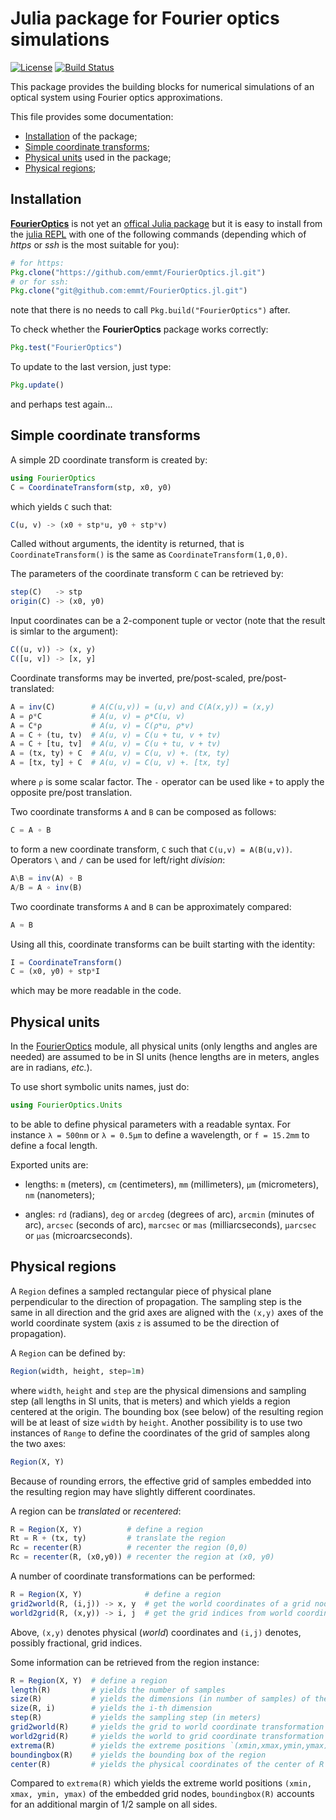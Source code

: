 # Julia package for Fourier optics simulations

[![License](http://img.shields.io/badge/license-MIT-brightgreen.svg?style=flat)](LICENSE.md)
[![Build Status](https://travis-ci.com/emmt/FourierOptics.jl.svg?branch=master)](https://travis-ci.com/emmt/FourierOptics.jl)

This package provides the building blocks for numerical simulations of an
optical system using Fourier optics approximations.

This file provides some documentation:

* [Installation](#installation) of the package;
* [Simple coordinate transforms](#simple-coordinate-transforms);
* [Physical units](#physical-units) used in the package;
* [Physical regions](#physical-regions);


## Installation

[**FourierOptics**](https://github.com/emmt/FourierOptics.jl) is not yet an
[offical Julia package](https://pkg.julialang.org/) but it is easy to install
from the [julia REPL](https://docs.julialang.org/en/stable/manual/interacting-with-julia/) with one of the following commands (depending which of *https* or *ssh* is the most suitable for you):

```julia
# for https:
Pkg.clone("https://github.com/emmt/FourierOptics.jl.git")
# or for ssh:
Pkg.clone("git@github.com:emmt/FourierOptics.jl.git")
```

note that there is no needs to call `Pkg.build("FourierOptics")` after.

To check whether the **FourierOptics** package works correctly:

```julia
Pkg.test("FourierOptics")
```

To update to the last version, just type:

```julia
Pkg.update()
```

and perhaps test again...


## Simple coordinate transforms

A simple 2D coordinate transform is created by:

```julia
using FourierOptics
C = CoordinateTransform(stp, x0, y0)
```

which yields `C` such that:

```julia
C(u, v) -> (x0 + stp*u, y0 + stp*v)
```

Called without arguments, the identity is returned, that is
`CoordinateTransform()` is the same as `CoordinateTransform(1,0,0)`.

The parameters of the coordinate transform `C` can be retrieved by:

```julia
step(C)   -> stp
origin(C) -> (x0, y0)
```

Input coordinates can be a 2-component tuple or vector (note that the
result is simlar to the argument):

```julia
C((u, v)) -> (x, y)
C([u, v]) -> [x, y]
```

Coordinate transforms may be inverted, pre/post-scaled, pre/post-translated:

```julia
A = inv(C)        # A(C(u,v)) = (u,v) and C(A(x,y)) = (x,y)
A = ρ*C           # A(u, v) = ρ*C(u, v)
A = C*ρ           # A(u, v) = C(ρ*u, ρ*v)
A = C + (tu, tv)  # A(u, v) = C(u + tu, v + tv)
A = C + [tu, tv]  # A(u, v) = C(u + tu, v + tv)
A = (tx, ty) + C  # A(u, v) = C(u, v) +. (tx, ty)
A = [tx, ty] + C  # A(u, v) = C(u, v) +. [tx, ty]
```

where `ρ` is some scalar factor.  The `-` operator can be used like `+` to
apply the opposite pre/post translation.

Two coordinate transforms `A` and `B` can be composed as follows:

```julia
C = A ∘ B
```

to form a new coordinate transform, `C` such that `C(u,v) = A(B(u,v))`.
Operators `\` and  `/` can be used for left/right *division*:

```julia
A\B = inv(A) ∘ B
A/B = A ∘ inv(B)
```

Two coordinate transforms `A` and `B` can be approximately compared:

```julia
A ≈ B
```

Using all this, coordinate transforms can be built starting with the identity:

```julia
I = CoordinateTransform()
C = (x0, y0) + stp*I
```

which may be more readable in the code.


## Physical units

In the [FourierOptics](https://github.com/emmt/FourierOptics.jl) module, all
physical units (only lengths and angles are needed) are assumed to be in SI
units (hence lengths are in meters, angles are in radians, *etc.*).

To use short symbolic units names, just do:

```julia
using FourierOptics.Units
```

to be able to define physical parameters with a readable syntax.  For instance
`λ = 500nm` or `λ = 0.5µm` to define a wavelength, or `f = 15.2mm` to define a
focal length.

Exported units are:

* lengths: `m` (meters), `cm` (centimeters), `mm` (millimeters), `µm`
  (micrometers), `nm` (nanometers);

* angles: `rd` (radians), `deg` or `arcdeg` (degrees of arc), `arcmin` (minutes
  of arc), `arcsec` (seconds of arc), `marcsec` or `mas` (milliarcseconds),
  `µarcsec` or `µas` (microarcseconds).


## Physical regions

A `Region` defines a sampled rectangular piece of physical plane perpendicular
to the direction of propagation.  The sampling step is the same in all
direction and the grid axes are aligned with the `(x,y)` axes of the world
coordinate system (axis `z` is assumed to be the direction of propagation).

A `Region` can be defined by:

```julia
Region(width, height, step=1m)
```

where `width`, `height` and `step` are the physical dimensions and sampling
step (all lengths in SI units, that is meters) and which yields a region
centered at the origin.  The bounding box (see below) of the resulting region
will be at least of size `width` by `height`.  Another possibility is to use
two instances of `Range` to define the coordinates of the grid of samples along
the two axes:

```julia
Region(X, Y)
```

Because of rounding errors, the effective grid of samples embedded into the
resulting region may have slightly different coordinates.

A region can be *translated* or *recentered*:

```julia
R = Region(X, Y)          # define a region
Rt = R + (tx, ty)         # translate the region
Rc = recenter(R)          # recenter the region (0,0)
Rc = recenter(R, (x0,y0)) # recenter the region at (x0, y0)
```

A number of coordinate transformations can be performed:

```julia
R = Region(X, Y)              # define a region
grid2world(R, (i,j)) -> x, y  # get the world coordinates of a grid node
world2grid(R, (x,y)) -> i, j  # get the grid indices from world coordinates
```

Above, `(x,y)` denotes physical (*world*) coordinates and `(i,j)` denotes,
possibly fractional, grid indices.

Some information can be retrieved from the region instance:

```julia
R = Region(X, Y)  # define a region
length(R)         # yields the number of samples
size(R)           # yields the dimensions (in number of samples) of the region
size(R, i)        # yields the i-th dimension
step(R)           # yields the sampling step (in meters)
grid2world(R)     # yields the grid to world coordinate transformation
world2grid(R)     # yields the world to grid coordinate transformation
extrema(R)        # yields the extreme positions `(xmin,xmax,ymin,ymax)`
boundingbox(R)    # yields the bounding box of the region
center(R)         # yields the physical coordinates of the center of R
```

Compared to `extrema(R)` which yields the extreme world positions `(xmin, xmax,
ymin, ymax)` of the embedded grid nodes, `boundingbox(R)` accounts for an
additional margin of 1/2 sample on all sides.
